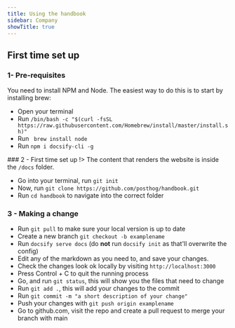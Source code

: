 ```yaml
---
title: Using the handbook
sidebar: Company
showTitle: true
---
```


## First time set up

### 1- Pre-requisites

You need to install NPM and Node. The easiest way to do this is to start by installing brew:

* Open your terminal
* Run ```/bin/bash -c "$(curl -fsSL https://raw.githubusercontent.com/Homebrew/install/master/install.sh)"```
* Run ``` brew install node```
* Run ```npm i docsify-cli -g```

### 2 - First time set up
!> The content that renders the website is inside the ```/docs``` folder.

* Go into your terminal, run ```git init```
* Now, run ```git clone https://github.com/posthog/handbook.git```
* Run ```cd handbook``` to navigate into the correct folder

### 3 - Making a change
* Run ```git pull``` to make sure your local version is up to date
* Create a new branch ```git checkout -b examplename```
* Run ```docsify serve docs``` (do **not** run ```docsify init``` as that'll overwrite the config)
* Edit any of the markdown as you need to, and save your changes.
* Check the changes look ok locally by visiting ```http://localhost:3000```
* Press Control + C to quit the running process
* Go, and run ```git status```, this will show you the files that need to change
* Run ```git add .```, this will add your changes to the commit
* Run ```git commit -m "a short description of your change"```
* Push your changes with ```git push origin examplename```
* Go to github.com, visit the repo and create a pull request to merge your branch with main
